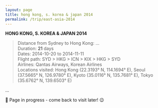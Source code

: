 ```yaml
---
layout: page
title: hong kong, s. korea & japan 2014
permalink: /trip/east-asia-2014
---
```


<b>HONG KONG, S. KOREA & JAPAN 2014</b>

<blockquote>
Distance from Sydney to Hong Kong: ...<br />
Duration: <b>21</b> days<br />
Dates: 2014-10-20 to 2014-11-11<br />
Flight path: SYD > HKG > ICN > KIX > HKG > SYD <br />
Airlines: Qantas Airways, Korean Airlines<br />
Locations visited: Hong Kong (22.3193° N, 114.1694° E), Seoul (37.5665° N, 126.9780° E), Kyoto (35.0116° N, 135.7681° E), Tokyo (35.6762° N, 139.6503° E)
</blockquote>

...

🚧 Page in progress - come back to visit later! 😉

<style>
  .wrapper {
    max-width: 58em;
  }
</style>
